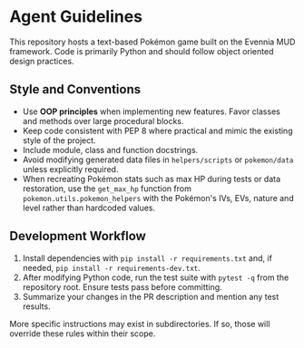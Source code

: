 # Agent Guidelines

This repository hosts a text-based Pokémon game built on the Evennia MUD framework.  Code is primarily Python and should follow object oriented design practices.

## Style and Conventions

- Use **OOP principles** when implementing new features.  Favor classes and methods over large procedural blocks.
- Keep code consistent with PEP 8 where practical and mimic the existing style of the project.
- Include module, class and function docstrings.
- Avoid modifying generated data files in `helpers/scripts` or `pokemon/data` unless explicitly required.
- When recreating Pokémon stats such as max HP during tests or data restoration,
  use the `get_max_hp` function from `pokemon.utils.pokemon_helpers` with the
  Pokémon's IVs, EVs, nature and level rather than hardcoded values.

## Development Workflow

1. Install dependencies with `pip install -r requirements.txt` and, if needed, `pip install -r requirements-dev.txt`.
2. After modifying Python code, run the test suite with `pytest -q` from the repository root.  Ensure tests pass before committing.
3. Summarize your changes in the PR description and mention any test results.

More specific instructions may exist in subdirectories.  If so, those will override these rules within their scope.

